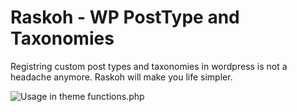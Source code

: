 # Raskoh - WP PostType and Taxonomies

Registring custom post types and taxonomies in wordpress is not a headache anymore. Raskoh will make you life simpler.

![Usage in theme functions.php](https://raw.githubusercontent.com/azeemhassni/Raskoh/master/code-capture.PNG)
